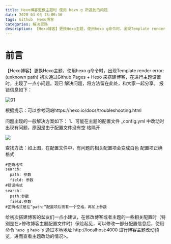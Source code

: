 ```yaml
---
title: Hexo博客更换主题时 使用 hexo g 所遇到的问题
date: 2020-03-03 13:06:36
tags: Github  Hexo博客
categories: 解决思路
description: 【Hexo博客】更换Hexo主题，使用hexo g命令时，出现Template render error:(unknown path)的解决思路
---
```

# 前言
【Hexo博客】更换Hexo主题，使用hexo g命令时，出现Template render error:(unknown path)
初次通过Github Pages + Hexo 来搭建博客，在进行主题设置时，出现了一点小问题。现已
解决问题，将方法留在此处，和大家一起分享。
报错信息如下：

![01](https://img-blog.csdnimg.cn/20200302231237562.png?x-oss-process=image/watermark,type_ZmFuZ3poZW5naGVpdGk,shadow_10,text_aHR0cHM6Ly9ibG9nLmNzZG4ubmV0L3FxXzQzNDAxNTUy,size_16,color_FFFFFF,t_70)

根据提示：可以参考网站https://hexo.io/docs/troubleshooting.html

问题出现的一般解决方案如下：
1、可能在主题的配置文件 _config.yml 中改动时出现有问题，原因是由于配置文件没有空
格隔开

![](https://img-blog.csdnimg.cn/20200302231336616.png)

查找方法：如上图，在配置文件中，有问题的相关配置项会变成白色
配置项正确格式

```
#正确格式
search:
  path: 参数
  field: 参数
#错误格式
search：
  path:参数
  field:参数
#正确格式是在“path:”配置项后面有一个空格，再加上参数
```
 给初次搭建博客的盆友们一点小建议，在修改博客或者主题的一些相关配置时（特别是在>修改博客主题配置文件时）保险起见，可以修改一部分配置信息后，使用命令
    ``hexo g``
    ``hexo s``
通过本地地址 http://localhost:4000 进行博客主题改动预览，进而查看主题改动的情况>。

